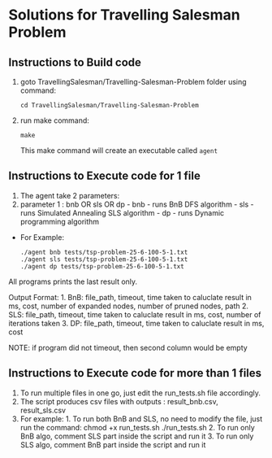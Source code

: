 # Solutions for Travelling Salesman Problem

## Instructions to Build code
1. goto TravellingSalesman/Travelling-Salesman-Problem folder using command:
   ```
   cd TravellingSalesman/Travelling-Salesman-Problem
   ```
2. run make command: 
   ```
   make
   ```
   This make command will create an executable called `agent`


## Instructions to Execute code for 1 file

1. The agent take 2 parameters:
1. parameter 1 : bnb OR sls OR dp
            - bnb - runs BnB DFS algorithm
            - sls - runs Simulated Annealing SLS algorithm
            - dp - runs Dynamic programming algorithm

- For Example:
   ```
   ./agent bnb tests/tsp-problem-25-6-100-5-1.txt
   ./agent sls tests/tsp-problem-25-6-100-5-1.txt
   ./agent dp tests/tsp-problem-25-6-100-5-1.txt
  ```

All programs prints the last result only.

Output Format:
    1. BnB: file_path, timeout, time taken to caluclate result in ms, cost, number of expanded nodes, number of pruned nodes, path
    2. SLS: file_path, timeout,  time taken to caluclate result in ms, cost, number of iterations taken
    3. DP: file_path, timeout,  time taken to caluclate result in ms, cost
    
NOTE: if program did not timeout, then second column would be empty

## Instructions to Execute code for more than 1 files

1. To run multiple files in one go, just edit the run_tests.sh file accordingly.
2. The script produces csv files with outputs : result_bnb.csv, result_sls.csv
3. For example:
        1. To run both BnB and SLS, no need to modify the file, just run the command:
            chmod +x run_tests.sh
            ./run_tests.sh
        2. To run only BnB algo, comment SLS part inside the script and run it
        3. To run only SLS algo, comment BnB part inside the script and run it
